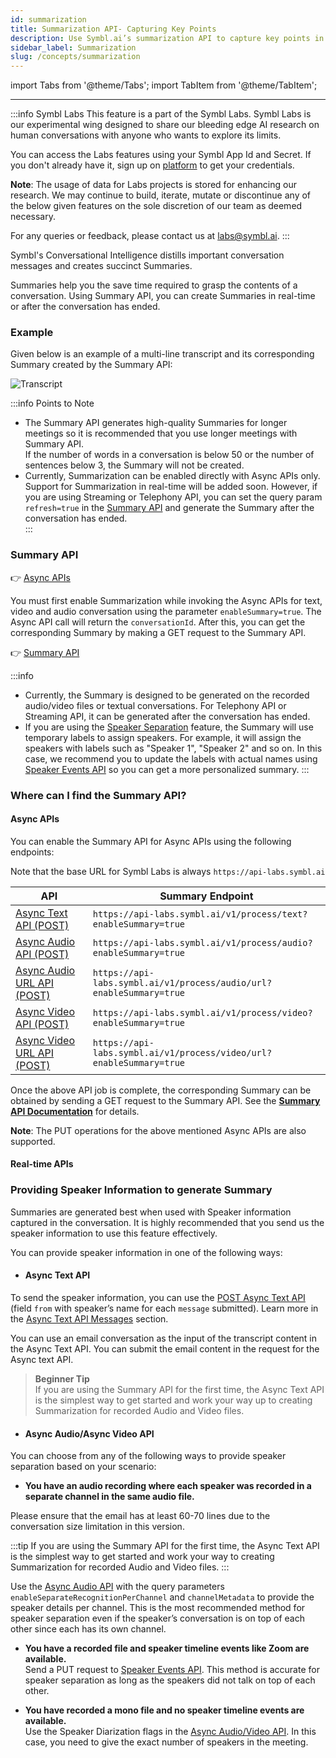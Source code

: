 ```yaml
---
id: summarization
title: Summarization API- Capturing Key Points 
description: Use Symbl.ai’s summarization API to capture key points in a conversation and create succinct summaries. Learn more.
sidebar_label: Summarization 
slug: /concepts/summarization
---
```


import Tabs from '@theme/Tabs';
import TabItem from '@theme/TabItem';

---

:::info Symbl Labs
This feature is a part of the Symbl Labs. Symbl Labs is our experimental wing designed to share our bleeding edge AI research on human conversations with anyone who wants to explore its limits. 


You can access the Labs features using your Symbl App Id and Secret.  If you don't already have it, sign up on [platform](https://platform.symbl.ai/#/login) to get your credentials.

**Note**: The usage of data for Labs projects is stored for enhancing our research.  We may continue to build, iterate, mutate or discontinue any of the below given features on the sole discretion of our team as deemed necessary. 

For any queries or feedback, please contact us at labs@symbl.ai.
:::

Symbl's Conversational Intelligence distills important conversation messages and creates succinct Summaries. 

Summaries help you the save time required to grasp the contents of a conversation. Using Summary API, you can create Summaries in real-time or after the conversation has ended. 

### Example

Given below is an example of a multi-line transcript and its corresponding Summary created by the Summary API:

![Transcript](/img/summary_labs_final.png)


:::info Points to Note
- The Summary API generates high-quality Summaries for longer meetings so it is recommended that you use longer meetings with Summary API. <br/>
If the number of words in a conversation is below 50 or the number of sentences below 3, the Summary will not be created. 
- Currently, Summarization can be enabled directly with Async APIs only. Support for Summarization in real-time will be added soon. However, if you are using Streaming or Telephony API, you can set the query param `refresh=true` in the [Summary API](/docs/conversation-api/summary) and generate the Summary after the conversation has ended.  
:::

### Summary API

👉 [Async APIs](/docs/async-api/overview/text/post-text)

You must first enable Summarization while invoking the Async APIs for text, video and audio conversation using the parameter `enableSummary=true`. The Async API call will return the `conversationId`. After this, you can get the corresponding Summary by making a GET request to the Summary API. 

👉 [Summary API](/docs/conversation-api/summary)


:::info
- Currently, the Summary is designed to be generated on the recorded audio/video files or textual conversations. For Telephony API or Streaming API, it can be generated after the conversation has ended.
- If you are using the [Speaker Separation](/docs/async-api/tutorials/get-speaker-separation-audio-video/) feature, the Summary will use temporary labels to assign speakers. For example, it will assign the speakers with labels such as "Speaker 1", "Speaker 2" and so on. In this case, we recommend you to update the labels with actual names using [Speaker Events API](/docs/conversation-api/speaker-events) so you can get a more personalized summary. 
:::

### Where can I find the Summary API?

#### Async APIs

You can enable the Summary API for Async APIs using the following endpoints: <br/> 

Note that the base URL for Symbl Labs is always `https://api-labs.symbl.ai`

API  | Summary Endpoint
---------- | -------
[Async Text API (POST)](/docs/async-api/overview/text/post-text)| ```https://api-labs.symbl.ai/v1/process/text?enableSummary=true ```
[Async Audio API (POST)](/docs/async-api/overview/audio/post-audio)| ```https://api-labs.symbl.ai/v1/process/audio?enableSummary=true```
[Async Audio URL API (POST)](/docs/async-api/overview/audio/post-audio-url)| ```https://api-labs.symbl.ai/v1/process/audio/url?enableSummary=true```
[Async Video API (POST)](/docs/async-api/overview/video/post-video)| ```https://api-labs.symbl.ai/v1/process/video?enableSummary=true```
[Async Video URL API (POST)](/docs/async-api/overview/video/post-video-url)| ```https://api-labs.symbl.ai/v1/process/video/url?enableSummary=true```

Once the above API job is complete, the corresponding Summary can be obtained by sending a GET request to the Summary API. See the [**Summary API Documentation**](/docs/conversation-api/summary) for details.

**Note**: The PUT operations for the above mentioned Async APIs are also supported. 

#### Real-time APIs

### Providing Speaker Information to generate Summary

Summaries are generated best when used with Speaker information captured in the conversation. It is highly recommended that you send us the speaker information to use this feature effectively.

You can provide speaker information in one of the following ways:

- #### Async Text API

To send the speaker information, you can use the [POST Async Text API](/docs/async-api/overview/text/post-text/) (field `from` with speaker’s name for each `message` submitted). Learn more in the [Async Text API Messages](/docs/async-api/overview/text/post-text/#messages) section.

You can use an email conversation as the input of the transcript content in the Async Text API. You can submit the email content in the request for the Async text API. 


> **Beginner Tip** <br/>
If you are using the Summary API for the first time, the Async Text API is the simplest way to get started and work your way up to creating Summarization for recorded Audio and Video files. 

- #### Async Audio/Async Video API

You can choose from any of the following ways to provide speaker separation based on your scenario:

 - **You have an audio recording where each speaker was recorded in a separate channel in the same audio file.** <br/>
 
Please ensure that the email has at least 60-70 lines due to the conversation size limitation in this version.

:::tip
If you are using the Summary API for the first time, the Async Text API is the simplest way to get started and work your way to creating Summarization for recorded Audio and Video files. 
:::

Use the [Async Audio API](/docs/async-api/overview/audio/post-audio/) with the query parameters `enableSeparateRecognitionPerChannel` and `channelMetadata` to provide the speaker details per channel. This is the most recommended method for speaker separation even if the speaker’s conversation is on top of each other since each has its own channel.

- **You have a recorded file and speaker timeline events like Zoom are available.** <br/>
Send a PUT request to [Speaker Events API](/docs/conversation-api/speaker-events/). This method is accurate for speaker separation as long as the speakers did not talk on top of each other.

- **You have recorded a mono file and no speaker timeline events are available.**<br/>
Use the Speaker Diarization flags in the [Async Audio/Video API](/docs/async-api/tutorials/get-speaker-separation-audio-video/). In this case, you need to give the exact number of speakers in the meeting.
